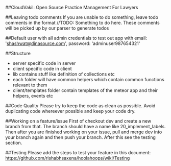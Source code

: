##CloudVakil: Open Source Practice Management For Lawyers

##Leaving todo comments
  If you are unable to do something, leave todo comments in the format //TODO: Something to do here.
  These comments will be picked up by our parser to generate todos

##Default user with all admin credentials to test out app with
email: 'shashwat@dinasource.com', password: 'adminuser987654321'

##Structure
*  server specific code in server
*  client specific code in client
*  lib contains stuff like definition of collections etc
*  each folder will have common helpers which contain common functions relevant to them
*  client/templates folder contain templates of the meteor app and their helpers, events etc

##Code Quality
Please try to keep the code as clean as possible. Avoid duplicating code whereever possible and keep your code dry.

##Working on a feature/issue
First of checkout dev and create a new branch from that. The branch should have a name like 20_implement_labels. Then after you are finished working on your issue, pull and merge dev into your branch again and then push your branch. After this see the testing section.

##Testing
Please add the steps to test your feature in this document: https://github.com/rishabhsaxena/hoolahoops/wiki/Testing
